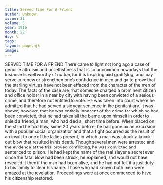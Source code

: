 ```yaml
---
title: Served Time For A Friend
author: Unknown
issue: 31
volume: 5
year: 1916
month: 22
day: V
tags:
layout: page.njk
image:
---
```

SERVED TIME FOR A FRIEND       There came to light not long ago a case of genuine altruism and unselfishness that is so uncommon nowadays that the instance is well worthy of notice, for it is inspiring and gratifying, and may serve to renew or strengthen one’s confidence in men and go to prove that the sterling virtues have not been effaced from the character of the men of today.       The facts of the case are, that someone charged a prominent citizen and office holder in a near by city with having been convicted of a serious crime, and therefore not entitled to vote. He was taken into court where he admitted that he had served a six year sentence in the penitentiary. It was shown, however, that he was entirely innocent of the crime for which he had been convicted, that he had taken all the blame upon himself in order to shield a friend, a man, who had died a_ short time before.       When placed on the stand he told how, some 20 years before, he had gone on an excursion with a popular social organization and that a fight occurred as the result of an insult to one of the ladies present, in which a man was struck a knock-out blow that resulted in his death.       Though several men were arrested and the evidence at the trial proved conflicting, he was convicted and sentenced to prison. He had kept the name of the real slayer a secret ever since the fatal blow had been struck, he explained, and would not have revealed it then if the man had been alive, and he had not felt it a just duty to his family to clear his name.       Those who had known both men were amazed at the revelation. Proceedings were at once commenced to have his citizenship restored.    
